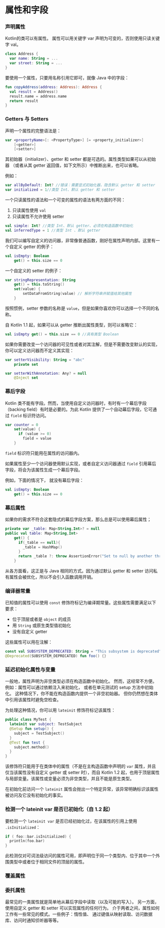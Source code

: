 # 属性和字段



### 声明属性

Kotlin的类可以有属性。 属性可以用关键字 var 声明为可变的，否则使用只读关键字 val。

``` kotlin
class Address {
  var name: String = ...
  var street: String = ...
}
```

要使用一个属性，只要用名称引用它即可，就像 Java 中的字段：

``` kotlin
fun copyAddress(address: Address): Address {
  val result = Address()
  result.name = address.name
  return result
}
```



### Getters 与 Setters

声明一个属性的完整语法是：

``` kotlin
var <propertyName>[: <PropertyType>] [= <property_initializer>]
	[<getter>]
	[<setter>]
```

其初始器（initializer）、getter 和 setter 都是可选的。属性类型如果可以从初始器 （或者从其 getter 返回值，如下文所示）中推断出来，也可以省略。

例如：

``` kotlin
var allByDefault: Int? //错误：需要显式初始化器，隐含默认 getter 和 setter
var initialized = 1//类型 Int、默认 getter 和 setter
```

一个只读属性的语法和一个可变的属性的语法有两方面的不同：

1. 只读属性使用 `val`
2. 只读属性不允许使用 setter

``` kotlin
val simple: Int? //类型 Int、默认 getter、必须在构造函数中初始化
val inferredType = 1 //类型 Int 、默认 getter
```

我们可以编写自定义的访问器，非常像普通函数，刚好在属性声明内部。这里有一个自定义 getter 的例子：

``` kotlin
val isEmpty: Boolean
	get() = this.size == 0
```

一个自定义的 setter 的例子：

``` kotlin
var stringRepresentation: String
    get() = this.toString()
    set(value) {
        setDataFromString(value) // 解析字符串并赋值给其他属性
    }
```

按照惯例，setter 参数的名称是 `value`，但是如果你喜欢你可以选择一个不同的名称。

自 Kotlin 1.1 起，如果可以从 getter 推断出属性类型，则可以省略它：

``` kotlin
val isEmpty get() = this.size == 0 //具有类型 Boolean
```

如果你需要改变一个访问器的可见性或者对其注解，但是不需要改变默认的实现， 你可以定义访问器而不定义其实现：

``` kotlin
var setterVisibility: String = "abc"
	private set

var setterWithAnnotation: Any? = null
	@Inject set
```



### 幕后字段

Kotlin 类不能有字段。然而，当使用自定义访问器时，有时有一个幕后字段（backing field）有时是必要的。为此  Kotlin 提供了一个自动幕后字段，它可通过 `field` 标识符访问。

``` kotlin
var counter = 0
	set(value) {
      if (value >= 0)
      	field = value
	}
```

`field` 标识符只能用在属性的访问器内。

如果属性至少一个访问器使用默认实现，或者自定义访问器通过 `field` 引用幕后字段，将会为该属性生成一个幕后字段。

例如，下面的情况下， 就没有幕后字段：

``` kotlin
val isEmpty: Boolean
	get() = this.size == 0
```



### 幕后属性

如果你的需求不符合这套隐式的幕后字段方案，那么总是可以使用幕后属性；

``` kotlin
private var _table: Map<String,Int>? = null
public val table: Map<String,Int>
	get() {
      if(_table == null){
        _table = HashMap()
      }
      return _table ?: throw AssertionError("Set to null by another thread")
	}
```

从各方面看，这正是与 Java 相同的方式。因为通过默认 getter 和 setter 访问私有属性会被优化，所以不会引入函数调用开销。



### 编译器常量

已知值的属性可以使用 `const` 修饰符标记为编译期常量。这些属性需要满足以下要求：

* 位于顶层或者是 `object` 的成员
* 用 `String` 或原生类型值初始化
* 没有自定义 getter

这些属性可以用在注解：

``` kotlin
const val SUBSYSTEM_DEPRECATED: String = "This subsystem is deprecated"
@Deprecated(SUBSYSTEM_DEPRECATED) fun foo() {}
```



### 延迟初始化属性与变量

一般地，属性声明为非空类型必须在构造函数中初始化。 然而，这经常不方便。例如：属性可以通过依赖注入来初始化， 或者在单元测试的 setup 方法中初始化。 这种情况下，你不能在构造函数内提供一个非空初始器。 但你仍然想在类体中引用该属性时避免空检查。

为处理这种情况，你可以用 `lateinit` 修饰符标记该属性：

``` kotlin
public class MyTest {
  lateinit var subject: TestSubject
  @Setup fun setup() {
    subject = TestSubject()
  }
  @Test fun test {
    subject.method()
  }
}
```

该修饰符只能用于在类体中的属性（不是在主构造函数中声明的 `var` 属性，并且仅当该属性没有自定义 getter 或 setter 时），而自 Kotlin 1.2 起，也用于顶层属性与局部变量。该属性或变量必须为非空类型，并且不能是原生类型。

在初始化前访问一个 `lateinit` 属性会抛出一个特定异常，该异常明确标识该属性被访问及它没有初始化的事实。



### 检测一个 lateinit var 是否已初始化（自 1.2 起）

要检测一个 `lateinit var` 是否已经初始化过，在该属性的引用上使用 `.isInitialized`：

``` kotlin
if ( foo::bar.isInitialized) {
  println(foo.bar)
}
```

此检测仅对可词法级访问的属性可用，即声明位于同一个类型内、位于其中一个外围类型中或者位于相同文件的顶层的属性。



### 覆盖属性



### 委托属性

最常见的一类属性就是简单地从幕后字段中读取（以及可能的写入）。 另一方面，使用自定义 getter 和 setter 可以实现属性的任何行为。 介于两者之间，属性如何工作有一些常见的模式。一些例子：惰性值、 通过键值从映射读取、访问数据库、访问时通知侦听器等等。